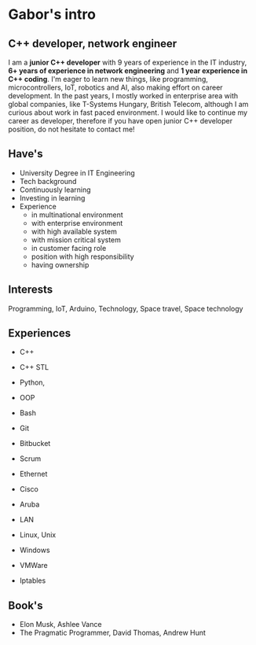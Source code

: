 # Gabor's intro #
## C++ developer, network engineer ##

I am a **junior C++ developer** with 9 years of experience in the IT industry, **6+ years of experience in network engineering** and **1 year experience in C++ coding**. I'm eager to learn new things, like programming, microcontrollers, IoT, robotics and AI, also making effort on career development. In the past years, I mostly worked in enterprise area with global companies, like T-Systems Hungary, British Telecom, although I am curious about work in fast paced environment.
I would like to continue my career as developer, therefore if you have open junior C++ developer position, do not hesitate to contact me!

## Have's ##
- University Degree in IT Engineering
- Tech background
- Continuously learning
- Investing in learning
- Experience
  - in multinational environment
  - with enterprise environment
  - with high available system
  - with mission critical system
  - in customer facing role
  - position with high responsibility
  - having ownership

## Interests ##
Programming, IoT, Arduino, Technology, Space travel, Space technology

## Experiences ##
- C++
- C++ STL
- Python, 
- OOP
- Bash
- Git
- Bitbucket 
- Scrum

- Ethernet
- Cisco
- Aruba
- LAN
- Linux, Unix
- Windows
- VMWare
- Iptables


## Book's ##
- Elon Musk, Ashlee Vance
- The Pragmatic Programmer, David Thomas, Andrew Hunt

